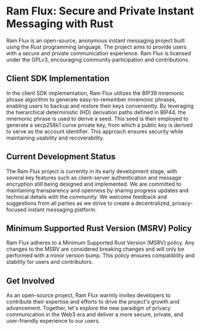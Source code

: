 # Ram Flux: Secure and Private Instant Messaging with Rust

Ram Flux is an open-source, anonymous instant messaging project built using the Rust programming language. The project aims to provide users with a secure and private communication experience. Ram Flux is licensed under the GPLv3, encouraging community participation and contributions.

## Client SDK Implementation

In the client SDK implementation, Ram Flux utilizes the BIP39 mnemonic phrase algorithm to generate easy-to-remember mnemonic phrases, enabling users to backup and restore their keys conveniently. By leveraging the hierarchical deterministic (HD) derivation paths defined in BIP44, the mnemonic phrase is used to derive a seed. This seed is then employed to generate a secp256k1 curve private key, from which a public key is derived to serve as the account identifier. This approach ensures security while maintaining usability and recoverability.

## Current Development Status

The Ram Flux project is currently in its early development stage, with several key features such as client-server authentication and message encryption still being designed and implemented. We are committed to maintaining transparency and openness by sharing progress updates and technical details with the community. We welcome feedback and suggestions from all parties as we strive to create a decentralized, privacy-focused instant messaging platform.

## Minimum Supported Rust Version (MSRV) Policy

Ram Flux adheres to a Minimum Supported Rust Version (MSRV) policy. Any changes to the MSRV are considered breaking changes and will only be performed with a minor version bump. This policy ensures compatibility and stability for users and contributors.

## Get Involved

As an open-source project, Ram Flux warmly invites developers to contribute their expertise and efforts to drive the project's growth and advancement. Together, let's explore the new paradigm of privacy communication in the Web3 era and deliver a more secure, private, and user-friendly experience to our users.
